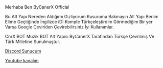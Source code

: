 Merhaba Ben ByCanerX Official

 Bu Alt Yapı Nereden Aldığımı Gizliyorum Kusuruma Bakmayın Alt Yapı Benim Elime Geçtiğinde İngilizce iDİ Komple Türkçeleştirdim
 Görmediğim Bir yer Varsa Google Çeviriden Çevirebilirsiniz
 İyi Kullanımlar.


CnrX BOT Müzik BOT Alt Yapısı ByCanerX Tarafından Türkçe Çevrilmiş Ve Türk Milletine Sunulmuştur.


[Discord Sunucum](https://discord.gg/4hVNHxWjn3)

[Youtube kanalım](https://www.youtube.com/channel/UCldl8ajYEJXAcKn6XftoX3Q)